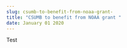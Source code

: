 ```yaml
---
slug: csumb-to-benefit-from-noaa-grant-
title: "CSUMB to benefit from NOAA grant "
date: January 01 2020
---
```


 
<p>Test</p>
 
